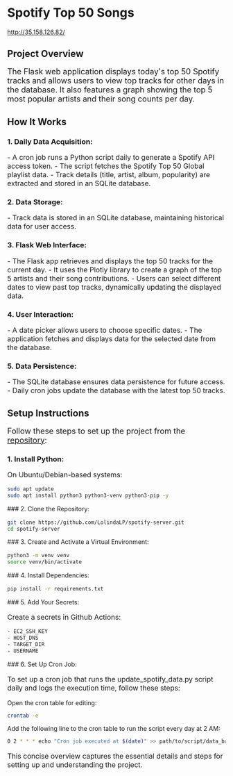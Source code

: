 # Spotify Top 50 Songs

http://35.158.126.82/

## Project Overview

<p style="font-size: 18px;">The Flask web application displays today's top 50 Spotify tracks and allows users to view top tracks for other days in the database. It also features a graph showing the top 5 most popular artists and their song counts per day.</p>

## How It Works

### 1. Daily Data Acquisition:
<p style="font-size: 16px;">
- A cron job runs a Python script daily to generate a Spotify API access token.
- The script fetches the Spotify Top 50 Global playlist data.
- Track details (title, artist, album, popularity) are extracted and stored in an SQLite database.
</p>

### 2. Data Storage:
<p style="font-size: 16px;">
- Track data is stored in an SQLite database, maintaining historical data for user access.
</p>

### 3. Flask Web Interface:
<p style="font-size: 16px;">
- The Flask app retrieves and displays the top 50 tracks for the current day.
- It uses the Plotly library to create a graph of the top 5 artists and their song contributions.
- Users can select different dates to view past top tracks, dynamically updating the displayed data.
</p>

### 4. User Interaction:
<p style="font-size: 16px;">
- A date picker allows users to choose specific dates.
- The application fetches and displays data for the selected date from the database.
</p>

### 5. Data Persistence:
<p style="font-size: 16px;">
- The SQLite database ensures data persistence for future access.
- Daily cron jobs update the database with the latest top 50 tracks.
</p>

## Setup Instructions

<p style="font-size: 18px;">
Follow these steps to set up the project from the <a href="https://github.com/LolindaLP/spotify-server">repository</a>:


### 1. Install Python:
<p style="font-size: 16px;">
On Ubuntu/Debian-based systems:
  
```bash
sudo apt update
sudo apt install python3 python3-venv python3-pip -y
```
</p>
### 2. Clone the Repository:
<p style="font-size: 16px;">
  
```bash
git clone https://github.com/LolindaLP/spotify-server.git
cd spotify-server
```
</p>
### 3. Create and Activate a Virtual Environment:
<p style="font-size: 16px;">

```bash
python3 -m venv venv
source venv/bin/activate
```
</p>
###
4. Install Dependencies:
<p style="font-size: 16px;">
  
```bash
pip install -r requirements.txt
```
</p>
###
5. Add Your Secrets:
<p style="font-size: 16px;">
Create a secrets in Github Actions:
  
```bash
- EC2_SSH_KEY
- HOST_DNS
- TARGET_DIR
- USERNAME
```
</p>
###
6. Set Up Cron Job:
<p style="font-size: 16px;">
To set up a cron job that runs the update_spotify_data.py script daily and logs the execution time, follow these steps:

Open the cron table for editing:
```bash
crontab -e
```

Add the following line to the cron table to run the script every day at 2 AM:

```bash
0 2 * * * echo "Cron job executed at $(date)" >> path/to/script/data_base.py
```
</p>
<p style="font-size: 16px;">
This concise overview captures the essential details and steps for setting up and understanding the project.
</p>

</p>
